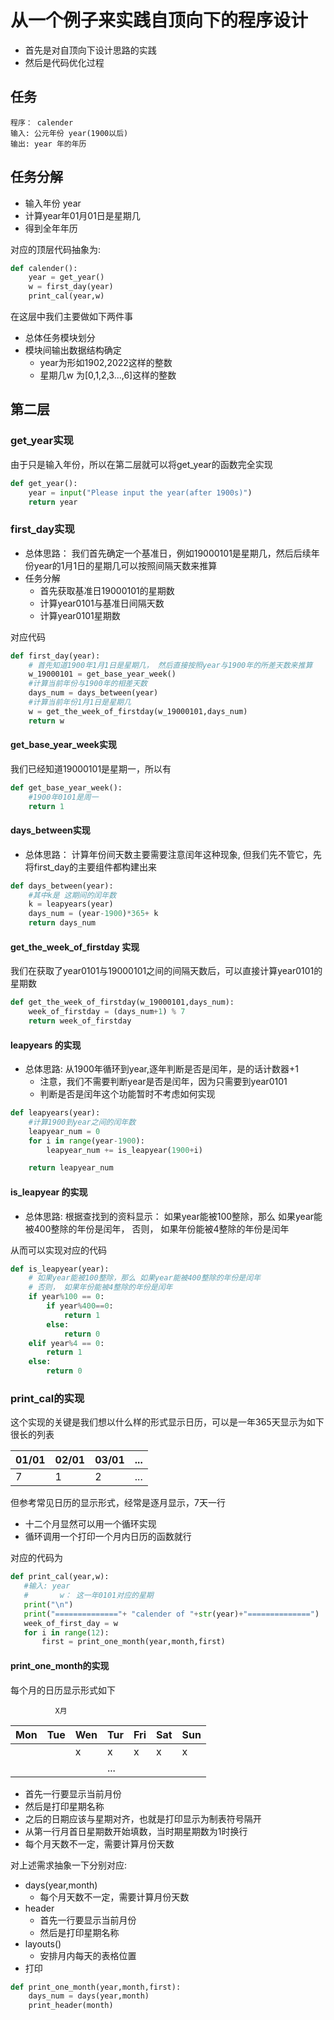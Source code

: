 # 从一个例子来实践自顶向下的程序设计
+ 首先是对自顶向下设计思路的实践
+  然后是代码优化过程

## 任务
```
程序： calender
输入: 公元年份 year(1900以后)
输出: year 年的年历
```

## 任务分解
+ 输入年份 year
+ 计算year年01月01日是星期几
+ 得到全年年历

对应的顶层代码抽象为:

```python
def calender():
    year = get_year()
    w = first_day(year)
    print_cal(year,w)
```
在这层中我们主要做如下两件事
+ 总体任务模块划分
+ 模块间输出数据结构确定
  + year为形如1902,2022这样的整数
  + 星期几w 为[0,1,2,3...,6]这样的整数


## 第二层
### get_year实现
由于只是输入年份，所以在第二层就可以将get_year的函数完全实现

```python
def get_year():
    year = input("Please input the year(after 1900s)")
    return year
```

### first_day实现
+ 总体思路： 我们首先确定一个基准日，例如19000101是星期几，然后后续年份year的1月1日的星期几可以按照间隔天数来推算
+ 任务分解
    + 首先获取基准日19000101的星期数
    + 计算year0101与基准日间隔天数
    + 计算year0101星期数

对应代码
```python
def first_day(year):
    # 首先知道1900年1月1日是星期几， 然后直接按照year与1900年的所差天数来推算
    w_19000101 = get_base_year_week()
    #计算当前年份与1900年的相差天数
    days_num = days_between(year)
    #计算当前年份1月1日是星期几
    w = get_the_week_of_firstday(w_19000101,days_num)
    return w

```

#### get_base_year_week实现
我们已经知道19000101是星期一，所以有

```python
def get_base_year_week():
    #1900年0101是周一
    return 1
```

#### days_between实现
+ 总体思路： 计算年份间天数主要需要注意闰年这种现象, 但我们先不管它，先将first_day的主要组件都构建出来

```python
def days_between(year):
    #其中k是 这期间的闰年数
    k = leapyears(year)
    days_num = (year-1900)*365+ k
    return days_num
```

#### get_the_week_of_firstday 实现
我们在获取了year0101与19000101之间的间隔天数后，可以直接计算year0101的星期数

```python
def get_the_week_of_firstday(w_19000101,days_num):
    week_of_firstday = (days_num+1) % 7
    return week_of_firstday
```

#### leapyears 的实现
+ 总体思路: 从1900年循环到year,逐年判断是否是闰年，是的话计数器+1
  + 注意，我们不需要判断year是否是闰年，因为只需要到year0101
  + 判断是否是闰年这个功能暂时不考虑如何实现

```python
def leapyears(year):
    #计算1900到year之间的闰年数
    leapyear_num = 0
    for i in range(year-1900):
        leapyear_num += is_leapyear(1900+i)

    return leapyear_num
```

#### is_leapyear 的实现
+ 总体思路: 根据查找到的资料显示： 如果year能被100整除，那么 如果year能被400整除的年份是闰年， 否则， 如果年份能被4整除的年份是闰年

从而可以实现对应的代码

```python
def is_leapyear(year):
    # 如果year能被100整除，那么 如果year能被400整除的年份是闰年
    # 否则， 如果年份能被4整除的年份是闰年
    if year%100 == 0:
        if year%400==0:
            return 1
        else:
            return 0
    elif year%4 == 0:
        return 1
    else:
        return 0
```

### print_cal的实现

这个实现的关键是我们想以什么样的形式显示日历，可以是一年365天显示为如下很长的列表

| 01/01| 02/01 | 03/01 |...|
| ----- | ----- | ----- |-----|
| 7 | 1 | 2 |...|


 但参考常见日历的显示形式，经常是逐月显示，7天一行

 + 十二个月显然可以用一个循环实现
 + 循环调用一个打印一个月内日历的函数就行

 对应的代码为

 ```python
 def print_cal(year,w):
    #输入: year
    #       w： 这一年0101对应的星期
    print("\n")
    print("=============="+ "calender of "+str(year)+"==============")
    week_of_first_day = w
    for i in range(12):
        first = print_one_month(year,month,first)
 ``` 

 #### print_one_month的实现
 每个月的日历显示形式如下

              X月
 |Mon|Tue|Wen|Tur|Fri|Sat|Sun|
 |---|---|---|---|---|---|---|
 |||x|x|x|x|x|
 ||||...||||

+ 首先一行要显示当前月份
+ 然后是打印星期名称
+ 之后的日期应该与星期对齐，也就是打印显示为制表符号隔开
+ 从第一行月首日星期数开始填数，当时期星期数为1时换行
+ 每个月天数不一定，需要计算月份天数

对上述需求抽象一下分别对应:
+ days(year,month)
  + 每个月天数不一定，需要计算月份天数
+ header
  + 首先一行要显示当前月份
  + 然后是打印星期名称
+ layouts()
  + 安排月内每天的表格位置
+ 打印

```python
def print_one_month(year,month,first):
    days_num = days(year,month)
    print_header(month)
    
```
